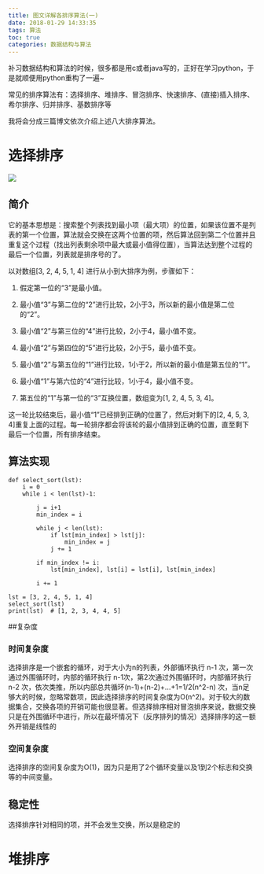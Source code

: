 ```yaml
---
title: 图文详解各排序算法(一)
date: 2018-01-29 14:33:35
tags: 算法
toc: true
categories: 数据结构与算法
---
```

补习数据结构和算法的时候，很多都是用c或者java写的，正好在学习python，于是就顺便用python重构了一遍~

常见的排序算法有：选择排序、堆排序、冒泡排序、快速排序、(直接)插入排序、希尔排序、归并排序、基数排序等

我将会分成三篇博文依次介绍上述八大排序算法。

<!--more-->

# 选择排序
![](https://i.imgur.com/KYti7vg.gif)

## 简介

它的基本思想是：搜索整个列表找到最小项（最大项）的位置，如果该位置不是列表的第一个位置，算法就会交换在这两个位置的项，然后算法回到第二个位置并且重复这个过程（找出列表剩余项中最大或最小值得位置），当算法达到整个过程的最后一个位置，列表就是排序号的了。

以对数组[3, 2, 4, 5, 1, 4] 进行从小到大排序为例，步骤如下：

1. 假定第一位的“3”是最小值。

2. 最小值“3”与第二位的“2”进行比较，2小于3，所以新的最小值是第二位的“2”。

3. 最小值“2”与第三位的“4”进行比较，2小于4，最小值不变。

4. 最小值“2”与第四位的“5”进行比较，2小于5，最小值不变。

5. 最小值“2”与第五位的“1”进行比较，1小于2，所以新的最小值是第五位的“1”。

6. 最小值“1”与第六位的“4”进行比较，1小于4，最小值不变。

6. 第五位的“1”与第一位的“3”互换位置，数组变为[1, 2, 4, 5, 3, 4]。

这一轮比较结束后，最小值“1”已经排到正确的位置了，然后对剩下的[2, 4, 5, 3, 4]重复上面的过程。每一轮排序都会将该轮的最小值排到正确的位置，直至剩下最后一个位置，所有排序结束。

## 算法实现

	def select_sort(lst):
	    i = 0
	    while i < len(lst)-1:
	
	        j = i+1
	        min_index = i
	
	        while j < len(lst):
	            if lst[min_index] > lst[j]:
	                min_index = j
	            j += 1
	
	        if min_index != i:
	            lst[min_index], lst[i] = lst[i], lst[min_index]
	
	        i += 1
	
	lst = [3, 2, 4, 5, 1, 4]
	select_sort(lst)
	print(lst)  # [1, 2, 3, 4, 4, 5]


##复杂度
### 时间复杂度
选择排序是一个嵌套的循环，对于大小为n的列表，外部循环执行 n-1 次，第一次通过外围循环时，内部的循环执行 n-1次，第2次通过外围循环时，内部循环执行 n-2 次，依次类推，所以内部总共循环(n-1)+(n-2)+...+1=1/2(n^2-n) 次，当n足够大的时候，忽略常数项，因此选择排序的时间复杂度为O(n^2)。对于较大的数据集合，交换各项的开销可能也很显著。但选择排序相对冒泡排序来说，数据交换只是在外围循环中进行，所以在最坏情况下（反序排列的情况）选择排序的这一额外开销是线性的

### 空间复杂度
选择排序的空间复杂度为O(1)，因为只是用了2个循环变量以及1到2个标志和交换等的中间变量。

## 稳定性
选择排序针对相同的项，并不会发生交换，所以是稳定的


# 堆排序





